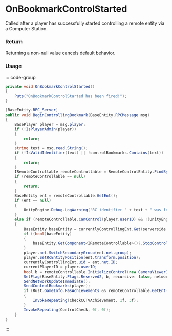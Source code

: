 # OnBookmarkControlStarted
<Badge type="info" text="Bookmark"/><Badge type="danger" text="Carbon Compatible"/><Badge type="warning" text="Oxide Compatible"/>
Called after a player has successfully started controlling a remote entity via a Computer Station.

### Return
Returning a non-null value cancels default behavior.

### Usage
::: code-group
```csharp [Example]
private void OnBookmarkControlStarted()
{
	Puts("OnBookmarkControlStarted has been fired!");
}
```
```csharp [Source — Assembly-CSharp @ ComputerStation]
[BaseEntity.RPC_Server]
public void BeginControllingBookmark(BaseEntity.RPCMessage msg)
{
	BasePlayer player = msg.player;
	if (!IsPlayerAdmin(player))
	{
		return;
	}
	string text = msg.read.String();
	if (!IsValidIdentifier(text) || !controlBookmarks.Contains(text))
	{
		return;
	}
	IRemoteControllable remoteControllable = RemoteControlEntity.FindByID(text);
	if (remoteControllable == null)
	{
		return;
	}
	BaseEntity ent = remoteControllable.GetEnt();
	if (ent == null)
	{
		UnityEngine.Debug.LogWarning("RC identifier " + text + " was found but has a null or destroyed entity, this should never happen");
	}
	else if (remoteControllable.CanControl(player.userID) && !(UnityEngine.Vector3.Distance(base.transform.position, ent.transform.position) >= remoteControllable.MaxRange))
	{
		BaseEntity baseEntity = currentlyControllingEnt.Get(serverside: true);
		if ((bool)baseEntity)
		{
			baseEntity.GetComponent<IRemoteControllable>()?.StopControl(new CameraViewerId(currentPlayerID, 0L));
		}
		player.net.SwitchSecondaryGroup(ent.net.group);
		player.SetRcEntityPosition(ent.transform.position);
		currentlyControllingEnt.uid = ent.net.ID;
		currentPlayerID = player.userID;
		bool b = remoteControllable.InitializeControl(new CameraViewerId(currentPlayerID, 0L));
		SetFlag(BaseEntity.Flags.Reserved2, b, recursive: false, networkupdate: false);
		SendNetworkUpdateImmediate();
		SendControlBookmarks(player);
		if (Rust.GameInfo.HasAchievements && remoteControllable.GetEnt() is CCTV_RC)
		{
			InvokeRepeating(CheckCCTVAchievement, 1f, 3f);
		}
		InvokeRepeating(ControlCheck, 0f, 0f);
	}
}

```
:::
